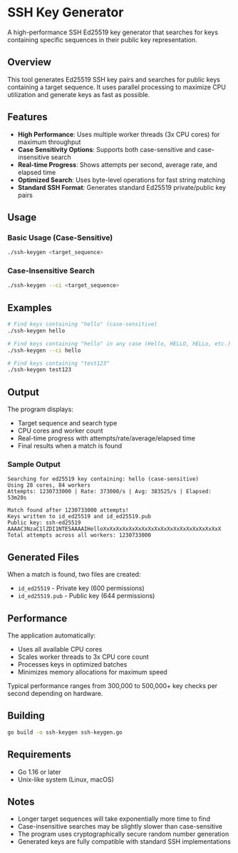 # SSH Key Generator

A high-performance SSH Ed25519 key generator that searches for keys containing specific sequences in their public key representation.

## Overview

This tool generates Ed25519 SSH key pairs and searches for public keys containing a target sequence. It uses parallel processing to maximize CPU utilization and generate keys as fast as possible.

## Features

- **High Performance**: Uses multiple worker threads (3x CPU cores) for maximum throughput
- **Case Sensitivity Options**: Supports both case-sensitive and case-insensitive search
- **Real-time Progress**: Shows attempts per second, average rate, and elapsed time
- **Optimized Search**: Uses byte-level operations for fast string matching
- **Standard SSH Format**: Generates standard Ed25519 private/public key pairs

## Usage

### Basic Usage (Case-Sensitive)
```bash
./ssh-keygen <target_sequence>
```

### Case-Insensitive Search
```bash
./ssh-keygen --ci <target_sequence>
```

## Examples

```bash
# Find keys containing "hello" (case-sensitive)
./ssh-keygen hello

# Find keys containing "hello" in any case (Hello, HELLO, hELLo, etc.)
./ssh-keygen --ci hello

# Find keys containing "test123"
./ssh-keygen test123
```

## Output

The program displays:
- Target sequence and search type
- CPU cores and worker count
- Real-time progress with attempts/rate/average/elapsed time
- Final results when a match is found

### Sample Output
```
Searching for ed25519 key containing: hello (case-sensitive)
Using 28 cores, 84 workers
Attempts: 1230733000 | Rate: 373000/s | Avg: 383525/s | Elapsed: 53m20s

Match found after 1230733000 attempts!
Keys written to id_ed25519 and id_ed25519.pub
Public key: ssh-ed25519 AAAAC3NzaC1lZDI1NTE5AAAAIHelloXxXxXxXxXxXxXxXxXxXxXxXxXxXxXxXxXxXxX
Total attempts across all workers: 1230733000
```

## Generated Files

When a match is found, two files are created:
- `id_ed25519` - Private key (600 permissions)
- `id_ed25519.pub` - Public key (644 permissions)

## Performance

The application automatically:
- Uses all available CPU cores
- Scales worker threads to 3x CPU core count
- Processes keys in optimized batches
- Minimizes memory allocations for maximum speed

Typical performance ranges from 300,000 to 500,000+ key checks per second depending on hardware.

## Building

```bash
go build -o ssh-keygen ssh-keygen.go
```

## Requirements

- Go 1.16 or later
- Unix-like system (Linux, macOS)

## Notes

- Longer target sequences will take exponentially more time to find
- Case-insensitive searches may be slightly slower than case-sensitive
- The program uses cryptographically secure random number generation
- Generated keys are fully compatible with standard SSH implementations
